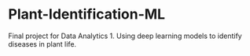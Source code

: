 # Plant-Identification-ML
 Final project for Data Analytics 1. Using deep learning models to identify diseases in plant life.
